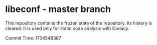# libeconf - master branch

This repository contains the frozen state of the repository.
Its history is cleared. It is used only for static code
analysis with Codacy.

Commit Time: 1734548387